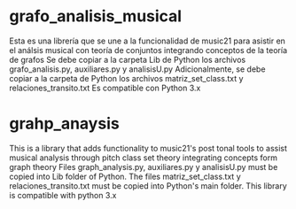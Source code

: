 # grafo_analisis_musical
Esta es una librería que se une a la funcionalidad de music21 para asistir en el análsis musical con teoría de conjuntos integrando conceptos de la teoría de grafos
Se debe copiar a la carpeta Lib de Python los archivos grafo_analisis.py, auxiliares.py y analisisU.py
Adicionalmente, se debe copiar a la carpeta de Python los archivos matriz_set_class.txt y relaciones_transito.txt
Es compatible con Python 3.x

# grahp_anaysis
This is a library that adds functionality to music21's post tonal tools to assist musical analysis through pitch class set theory integrating concepts form graph theory
Files  graph_analysis.py, auxiliares.py y analisisU.py must be copied into Lib folder of Python. The files matriz_set_class.txt y relaciones_transito.txt must be copied into Python's main folder. 
This library is compatible with python 3.x
